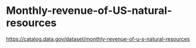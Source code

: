 # Monthly-revenue-of-US-natural-resources
https://catalog.data.gov/dataset/monthly-revenue-of-u-s-natural-resources
